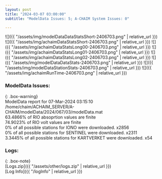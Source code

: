 ```yaml
---
layout: post
title: "2024-03-07 03:00:00"
subtitle: "ModelData Issues: 5; A-CHAIM System Issues: 0"

---
```


![]({{ "/assets/img/modelDataDataStatsShort-2406703.png" | relative_url }})
![]({{ "/assets/img/achaimDataStatsShort-2406703.png" | relative_url }})
![]({{ "/assets/img/achaimDataStatsLong00-2406703.png" | relative_url }})
![]({{ "/assets/img/achaimDataStatsLong01-2406703.png" | relative_url }})
![]({{ "/assets/img/achaimDataStatsLong02-2406703.png" | relative_url }})
![]({{ "/assets/img/modelDataDataStats-2406703.png" | relative_url }})
![]({{ "/assets/img/modelDataStationStats-2406703.png" | relative_url }})
![]({{ "/assets/img/achaimRunTime-2406703.png" | relative_url }})


### ModelData Issues:  
  
{: .box-warning}  
 ModelData report for 07-Mar-2024 03:15:10   
 /home/chaim/ACHAIM_SERVER/A-CHAIM/modelData/2024/067/03/modelData.mat   
 63.4866% of RIO absoprtion values are finite   
 74.9023% of RIO volt values are finite   
 0% of all possible stations for IONO were downloaded. x2856   
 0% of all possible stations for SENTINEL were downloaded. x2311   
 3.3445% of all possible stations for KARTVERKET were downloaded. x54   
  


### Logs:  
  
{: .box-note}  
[Logs.zip]({{ "/assets/other/logs.zip" | relative_url }})  
[Log Info]({{ "/logInfo" | relative_url }})  
